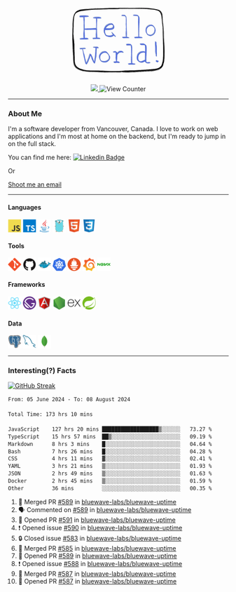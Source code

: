 <div align="center">
    <img src="./img/hello_world.webp" height="200px" width="">
    <div>
        <a href="https://www.linkedin.com/in/ajhollid">
            <img src="https://img.shields.io/badge/LinkedIn-blue"/>
        </a>
        <img src="https://komarev.com/ghpvc/?username=ajhollid&color=yellow" alt="View Counter">
    </div>
</div>

---

### About Me

I'm a software developer from Vancouver, Canada. I love to work on web applications and I'm most at home on the backend, but I'm ready to jump in on the full stack.

You can find me here: [![Linkedin Badge](https://img.shields.io/badge/-ajhollid-blue?style=flat&logo=Linkedin&logoColor=white)](https://www.linkedin.com/in/ajhollid)

Or

[Shoot me an email](mailto:ajhollid@gmail.com)

---

#### Languages

<div>
    <img src="./img/devicons/javascript-original.svg" width=30 height=30 alt="JavaScript">
    <img src="/img/devicons/typescript-original.svg" width=30 height=30 alt="TypeScript">
    <img src="./img/devicons/java-original.svg" width=30 height=30 alt="Java">
    <img src="./img/devicons/go-original.svg" width=30 height=30 alt="Golang">
    <img src="./img/devicons/html5-original.svg" width=30 height=30 alt="HTML 5">
    <img src="./img/devicons/css3-original.svg" width=30 height=30 alt="CSS 3">
</div>

#### Tools

<div>
    <img src="./img/devicons/git-original.svg" width=30 height=30 alt="Git">
    <img src="./img/devicons/github-original.svg" width=30 height=30 alt="Github">
    <img src="./img/devicons/docker-original.svg" width=30 
    height=30 alt="Docker">
    <img src="./img/devicons/kubernetes-original.svg" width=30 height=30 alt="K8">
    <img src="./img/devicons/prometheus-original.svg" width=30 height=30 alt="Prometheus">
    <img src="./img/devicons/grafana-original.svg" width=30 height=30 alt="Grafana">
    <img src="./img/devicons/nginx-original.svg" width=30 height=30 alt="Nginx">
</div>

#### Frameworks

<div>
    <img src="./img/devicons/react-original.svg" width=30 height=30 alt="React">
    <img src="./img/devicons/gatsby-original.svg" width=30 height=30 alt="Gatsby">
    <img src="./img/devicons/angularjs-original.svg" width=30 height=30 alt="AngularJS">
    <img src="./img/devicons/nodejs-original.svg" width=30 height=30 alt="NodeJS">
    <img src="./img/devicons/express-original.svg" width=30 height=30 alt="Express">
    <img src="./img/devicons/spring-original.svg" width=30 height=30 alt="Spring">
</div>

#### Data

<div>
    <img src="./img/devicons/postgresql-original.svg" width=30 height=30 alt="Postgresql">
    <img src="./img/devicons/mysql-original.svg" width=30 height=30 alt="Mysql">
    <img src="./img/devicons/mongodb-original.svg" width=30 height=30 alt="MongoDB">
</div>

---

### Interesting(?) Facts

[![GitHub Streak](http://github-readme-streak-stats.herokuapp.com?user=ajhollid)](https://git.io/streak-stats)

 <!--START_SECTION:waka-->

```txt
From: 05 June 2024 - To: 08 August 2024

Total Time: 173 hrs 10 mins

JavaScript    127 hrs 20 mins ██████████████████▒░░░░░░   73.27 %
TypeScript    15 hrs 57 mins  ██▒░░░░░░░░░░░░░░░░░░░░░░   09.19 %
Markdown      8 hrs 3 mins    █░░░░░░░░░░░░░░░░░░░░░░░░   04.64 %
Bash          7 hrs 26 mins   █░░░░░░░░░░░░░░░░░░░░░░░░   04.28 %
CSS           4 hrs 11 mins   ▓░░░░░░░░░░░░░░░░░░░░░░░░   02.41 %
YAML          3 hrs 21 mins   ▒░░░░░░░░░░░░░░░░░░░░░░░░   01.93 %
JSON          2 hrs 49 mins   ▒░░░░░░░░░░░░░░░░░░░░░░░░   01.63 %
Docker        2 hrs 45 mins   ▒░░░░░░░░░░░░░░░░░░░░░░░░   01.59 %
Other         36 mins         ░░░░░░░░░░░░░░░░░░░░░░░░░   00.35 %
```

<!--END_SECTION:waka-->


<!--START_SECTION:activity-->
1. 🎉 Merged PR [#589](https://github.com/bluewave-labs/bluewave-uptime/pull/589) in [bluewave-labs/bluewave-uptime](https://github.com/bluewave-labs/bluewave-uptime)
2. 🗣 Commented on [#589](https://github.com/bluewave-labs/bluewave-uptime/pull/589#issuecomment-2282218088) in [bluewave-labs/bluewave-uptime](https://github.com/bluewave-labs/bluewave-uptime)
3. 💪 Opened PR [#591](https://github.com/bluewave-labs/bluewave-uptime/pull/591) in [bluewave-labs/bluewave-uptime](https://github.com/bluewave-labs/bluewave-uptime)
4. ❗ Opened issue [#590](https://github.com/bluewave-labs/bluewave-uptime/issues/590) in [bluewave-labs/bluewave-uptime](https://github.com/bluewave-labs/bluewave-uptime)
5. 🔒 Closed issue [#583](https://github.com/bluewave-labs/bluewave-uptime/issues/583) in [bluewave-labs/bluewave-uptime](https://github.com/bluewave-labs/bluewave-uptime)
6. 🎉 Merged PR [#585](https://github.com/bluewave-labs/bluewave-uptime/pull/585) in [bluewave-labs/bluewave-uptime](https://github.com/bluewave-labs/bluewave-uptime)
7. 💪 Opened PR [#589](https://github.com/bluewave-labs/bluewave-uptime/pull/589) in [bluewave-labs/bluewave-uptime](https://github.com/bluewave-labs/bluewave-uptime)
8. ❗ Opened issue [#588](https://github.com/bluewave-labs/bluewave-uptime/issues/588) in [bluewave-labs/bluewave-uptime](https://github.com/bluewave-labs/bluewave-uptime)
9. 🎉 Merged PR [#587](https://github.com/bluewave-labs/bluewave-uptime/pull/587) in [bluewave-labs/bluewave-uptime](https://github.com/bluewave-labs/bluewave-uptime)
10. 💪 Opened PR [#587](https://github.com/bluewave-labs/bluewave-uptime/pull/587) in [bluewave-labs/bluewave-uptime](https://github.com/bluewave-labs/bluewave-uptime)
<!--END_SECTION:activity-->
